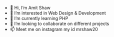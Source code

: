 - 👋 Hi, I’m Amit Shaw
- 👀 I’m interested in Web Design & Development
- 🌱 I’m currently learning PHP
- 💞️ I’m looking to collaborate on different projects
- 📫 Meet me on instagram my id mrshaw20

<!---
AmitShawGit/AmitShawGit is a ✨ special ✨ repository because its `README.md` (this file) appears on your GitHub profile.
You can click the Preview link to take a look at your changes.
--->
